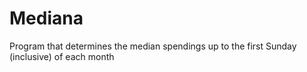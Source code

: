 # Mediana
Program that determines the median spendings up to the first Sunday (inclusive) of each month
